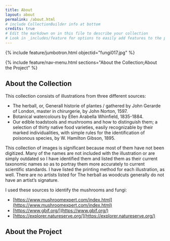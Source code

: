```yaml
---
title: About
layout: about
permalink: /about.html
# include CollectionBuilder info at bottom
credits: true
# Edit the markdown on in this file to describe your collection
# Look in _includes/feature for options to easily add features to the page
---
```


{% include feature/jumbotron.html objectid="fungi017.jpg" %}

{% include feature/nav-menu.html sections="About the Collection;About the Project" %}

## About the Collection

This collection consists of illustrations from three different sources: 

  - The herball, or, Generall historie of plantes / gathered by John Gerarde of London, master in chirurgerie, by John Norton, 1597.
  - Botanical watercolours by Ellen Arabella Whinfield, 1835-1884.
  - Our edible toadstools and mushrooms and how to distinguish them; a selection of thirty native food varieties, easily recognizable by their marked individualities, with simple rules for the identification of poisonous species, by W. Hamilton Gibson, 1895.

This collection of images is significant because most of them have not been digitized. Many of the names are not included with the illustration or are simply outdated so I have identified them and listed them as their current taxonomic names so as to portray them more accurately to current scientific standards. I have listed the printing method for each illustration, as well. There are no artists listed for The herball as woodcuts generally do not have an artist’s signature.

I used these sources to identify the mushrooms and fungi:

  - [https://www.mushroomexpert.com/index.html](https://www.mushroomexpert.com/index.html)
  - [https://www.gbif.org/](https://www.gbif.org/)
  - [https://explorer.natureserve.org/](https://explorer.natureserve.org/)

## About the Project
